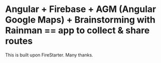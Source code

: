 # Angular + Firebase + AGM (Angular Google Maps) + Brainstorming with Rainman == app to collect & share routes

This is built upon FireStarter.  Many thanks.

